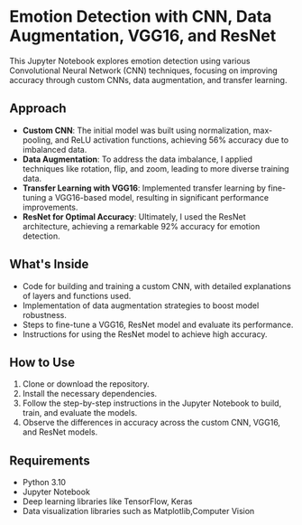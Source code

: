 # Emotion Detection with CNN, Data Augmentation, VGG16, and ResNet

This Jupyter Notebook explores emotion detection using various Convolutional Neural Network (CNN) techniques, focusing on improving accuracy through custom CNNs, data augmentation, and transfer learning.

## Approach
- **Custom CNN**: The initial model was built using normalization, max-pooling, and ReLU activation functions, achieving 56% accuracy due to imbalanced data.
- **Data Augmentation**: To address the data imbalance, I applied techniques like rotation, flip, and zoom, leading to more diverse training data.
- **Transfer Learning with VGG16**: Implemented transfer learning by fine-tuning a VGG16-based model, resulting in significant performance improvements.
- **ResNet for Optimal Accuracy**: Ultimately, I used the ResNet architecture, achieving a remarkable 92% accuracy for emotion detection.

## What's Inside
- Code for building and training a custom CNN, with detailed explanations of layers and functions used.
- Implementation of data augmentation strategies to boost model robustness.
- Steps to fine-tune a VGG16, ResNet model and evaluate its performance.
- Instructions for using the ResNet model to achieve high accuracy.

## How to Use
1. Clone or download the repository.
2. Install the necessary dependencies.
3. Follow the step-by-step instructions in the Jupyter Notebook to build, train, and evaluate the models.
4. Observe the differences in accuracy across the custom CNN, VGG16, and ResNet models.

## Requirements
- Python 3.10
- Jupyter Notebook
- Deep learning libraries like TensorFlow, Keras
- Data visualization libraries such as Matplotlib,Computer Vision

